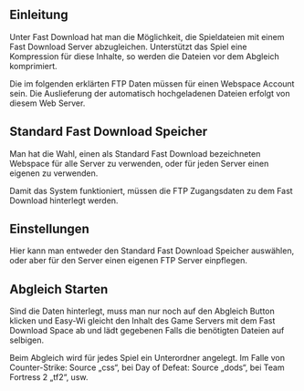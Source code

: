 ## Einleitung

Unter Fast Download hat man die Möglichkeit, die Spieldateien mit einem Fast Download Server abzugleichen. Unterstützt das Spiel eine Kompression für diese Inhalte, so werden die Dateien vor dem Abgleich komprimiert.

Die im folgenden erklärten FTP Daten müssen für einen Webspace Account sein. Die Auslieferung der automatisch hochgeladenen Dateien erfolgt von diesem Web Server.

## Standard Fast Download Speicher

Man hat die Wahl, einen als Standard Fast Download bezeichneten Webspace für alle Server zu verwenden, oder für jeden Server einen eigenen zu verwenden.

Damit das System funktioniert, müssen die FTP Zugangsdaten zu dem Fast Download hinterlegt werden.

## Einstellungen

Hier kann man entweder den Standard Fast Download Speicher auswählen, oder aber für den Server einen eigenen FTP Server einpflegen.

## Abgleich Starten

Sind die Daten hinterlegt, muss man nur noch auf den Abgleich Button klicken und Easy-Wi gleicht den Inhalt des Game Servers mit dem Fast Download Space ab und lädt gegebenen Falls die benötigten Dateien auf selbigen.

Beim Abgleich wird für jedes Spiel ein Unterordner angelegt. Im Falle von Counter-Strike: Source „css“, bei Day of Defeat: Source „dods“, bei Team Fortress 2 „tf2“, usw.
